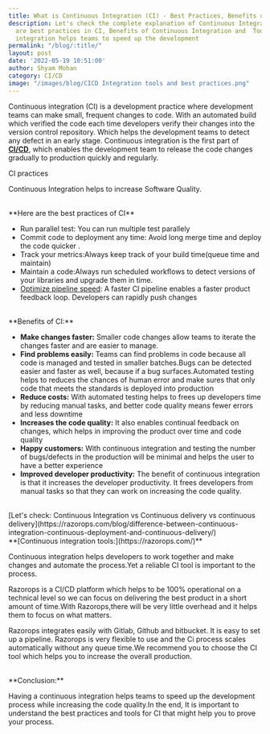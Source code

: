 ```yaml
---
title: What is Continuous Integration (CI) - Best Practices, Benefits of CI, Tools
description: Let's check the complete explanation of Continuous Integration, what
  are best practices in CI, Benefits of Continuous Integration and  Tools of CI. Continuous
  integration helps teams to speed up the development
permalink: "/blog/:title/"
layout: post
date: '2022-05-19 10:51:00'
author: Shyam Mohan
category: CI/CD
image: "/images/blog/CICD Integration tools and best practices.png"
---
```


Continuous integration (CI) is a development practice where development teams can make small, frequent changes to code. With an automated build which verified the code each time developers verify their changes into the version control repository. Which helps the development teams to detect any defect in an early stage. Continuous integration is the first part of **[CI/CD](https://razorops.com/blog/what-is-cicd-pipeline-explanation-of-cicd-pipeline-along-with-examples/)**, which enables the development team to release the code changes gradually to production quickly and regularly.



CI practices

Continuous Integration helps to increase Software Quality.

<br>
**Here are the best practices of CI**

* Run parallel test: You can run multiple test parallely 
* Commit code to deployment any time: Avoid long merge time and deploy the code quicker .
* Track your metrics:Always keep track of your build time(queue time and maintain)
* Maintain a code:Always run scheduled workflows to detect versions of your libraries and upgrade them in time.
* [Optimize pipeline speed](https://razorops.com/): A faster CI pipeline enables a faster product feedback loop. Developers can rapidly push changes 

<br>
**Benefits of CI:**

* **Make changes faster:** Smaller code changes allow teams to iterate the changes faster and are easier to manage. 
* **Find problems easily:** Teams can find problems in code because all code is managed and tested in smaller batches.Bugs can be detected easier and faster as well, because if a bug surfaces.Automated testing helps to reduces the chances of human error and make sures that only code that meets the standards is deployed  into production
* **Reduce costs:** With automated testing helps to frees up developers time by reducing manual tasks, and better code quality means fewer errors and less downtime
* **Increases the code quality:** It also enables continual feedback on changes, which helps in improving  the product over time and code quality
* **Happy customers:** With continuous integration and testing the number of bugs/defects in the production will be minimal and helps the user to have a better experience
* **Improved developer productivity:** The benefit of continuous integration is that it increases the developer productivity. It frees developers from manual tasks so that they can work on increasing the code quality.

<br>
[Let's check: Continuous Integration vs Continuous delivery vs continuous delivery](https://razorops.com/blog/difference-between-continuous-integration-continuous-deployment-and-continuous-delivery/)

<br>
**[Continuous integration tools:](https://razorops.com/)**

Continuous integration helps developers to work together and make changes and automate the process.Yet a reliable CI tool is important to the process.

Razorops is a CI/CD platform which helps to be 100% operational on a technical level so we can focus on delivering the best product in a short amount of time.With Razorops,there will be very little overhead and it helps them to focus on what matters.

Razorops integrates easily with Gitlab, Github and bitbucket. It is easy to set up a pipeline. Razorops is very flexible to use and the Ci process scales automatically without any queue time.We recommend you to choose the CI tool which helps you to increase the overall production.

<br>
**Conclusion:**

Having a continuous integration helps teams to speed up the development process while increasing the code quality.In the end, It is important to understand the best practices and tools for CI that might help you to prove your process.
